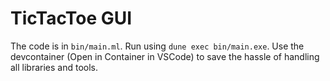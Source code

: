 # TicTacToe GUI

The code is in `bin/main.ml`.
Run using `dune exec bin/main.exe`.
Use the devcontainer (Open in Container in VSCode) to save the hassle of handling all libraries and tools.